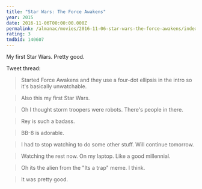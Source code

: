 ```yaml
---
title: "Star Wars: The Force Awakens"
year: 2015
date: 2016-11-06T00:00:00.000Z
permalink: /almanac/movies/2016-11-06-star-wars-the-force-awakens/index.html
rating: 3
tmdbid: 140607
---
```


My first Star Wars. Pretty good.

Tweet thread:

> Started Force Awakens and they use a four-dot ellipsis in the intro so it's basically unwatchable.

> Also this my first Star Wars.

> Oh I thought storm troopers were robots. There's people in there.

> Rey is such a badass.

> BB-8 is adorable.

> I had to stop watching to do some other stuff. Will continue tomorrow.

> Watching the rest now. On my laptop. Like a good millennial.

> Oh its the alien from the "Its a trap" meme. I think.

> It was pretty good.